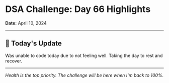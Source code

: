 # DSA Challenge: Day 66 Highlights

**Date:** April 10, 2024

---

## 📝 Today's Update

Was unable to code today due to not feeling well. Taking the day to rest and recover.

---

_Health is the top priority. The challenge will be here when I'm back to 100%._
